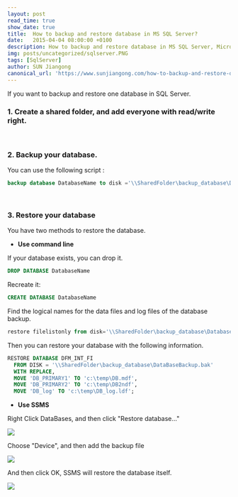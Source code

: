 ```yaml
---
layout: post
read_time: true
show_date: true
title:  How to backup and restore database in MS SQL Server?
date:   2015-04-04 08:00:00 +0100
description: How to backup and restore database in MS SQL Server, Microsoft
img: posts/uncategorized/sqlserver.PNG
tags: [SqlServer]
author: SUN Jiangong
canonical_url: 'https://www.sunjiangong.com/how-to-backup-and-restore-database-in-sql-server.html'
---
```



If you want to backup and restore one database in SQL Server.


### 1. Create a shared folder, and add everyone with read/write right.

<br/>
<!--more-->

### 2. Backup your database.

You can use the following script :

```sql
backup database DatabaseName to disk ='\\SharedFolder\backup_database\DatabaseBackup.bak' with INIT, stats=10
```

<br/>

### 3. Restore your database

You have two methods to restore the database.

- **Use command line**

If your database exists, you can drop it.

```sql
DROP DATABASE DatabaseName
```

Recreate it:

```sql
CREATE DATABASE DatabaseName
```

Find the logical names for the data files and log files of the database backup.

```sql
restore filelistonly from disk='\\SharedFolder\backup_database\DatabaseBackup.bak'
```

Then you can restore your database with the following information.
 
```sql
RESTORE DATABASE DFM_INT_FI
  FROM DISK = '\\SharedFolder\backup_database\DataBaseBackup.bak'
  WITH REPLACE,
  MOVE 'DB_PRIMARY1' TO 'c:\temp\DB.mdf',
  MOVE 'DB_PRIMARY2' TO 'c:\temp\DB2ndf',
  MOVE 'DB_log' TO 'c:\temp\DB_log.ldf';
```

 
- **Use SSMS**

Right Click DataBases, and then click "Restore database..."

![](./../../../assets/img/posts/2015-04-04-BackupAndRestoreSqlServer/01_restore.png)


Choose "Device", and then add the backup file

![](./../../../assets/img/posts/2015-04-04-BackupAndRestoreSqlServer/02_restore_devise.png)
 

And then click OK, SSMS will restore the database itself.

 
![](./../../../assets/img/posts/2015-04-04-BackupAndRestoreSqlServer/03_restore.png)


 